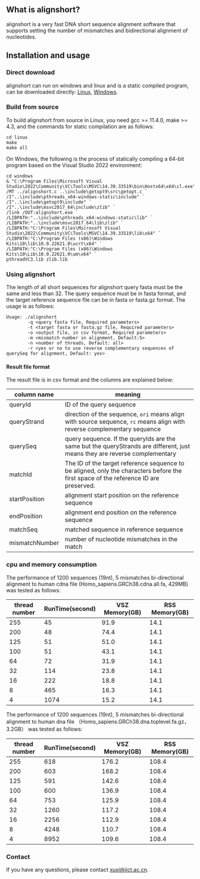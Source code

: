 ## What is alignshort?
alignshort is a very fast DNA short sequence alignment software that supports setting the number of mismatches and bidirectional alignment of nucleotides.

## Installation and usage
### Direct download
alignshort can run on windows and linux and is a static compiled program, can be downloaded directly: [Linux](https://raw.githubusercontent.com/gagayuan/alignshort/main/linux/alignshort), [Windows](https://raw.githubusercontent.com/gagayuan/alignshort/main/windows/alignshort.exe).
### Build from source
To build alignshort from source in Linux, you need gcc >= 11.4.0, make >= 4.3, and the commands for static compilation are as follows:
```
cd linux
make
make all
```
On Windows, the following is the process of statically compiling a 64-bit program based on the Visual Studio 2022 environment:
```
cd windows
& "C:\Program Files\Microsoft Visual Studio\2022\Community\VC\Tools\MSVC\14.39.33519\bin\Hostx64\x64\cl.exe" /MT ../alignshort.c ..\include\getopt9\src\getopt.c `
/I"..\include\pthreads_x64-windows-static\include" `
/I"..\include\getopt9\include" `
/I"..\include\msvc2017_64\include\zlib" `
/link /OUT:alignshort.exe `
/LIBPATH:"..\include\pthreads_x64-windows-static\lib" `
/LIBPATH:"..\include\msvc2017_64\lib\zlib" `
/LIBPATH:"C:\Program Files\Microsoft Visual Studio\2022\Community\VC\Tools\MSVC\14.39.33519\lib\x64" `
/LIBPATH:"C:\Program Files (x86)\Windows Kits\10\lib\10.0.22621.0\ucrt\x64" `
/LIBPATH:"C:\Program Files (x86)\Windows Kits\10\Lib\10.0.22621.0\um\x64" `
pthreadVC3.lib zlib.lib
```

### Using alignshort
The length of all short sequences for alignshort query fasta must be the same and less than 32. The query sequence must be in fasta format, and the target reference sequence file can be in fasta or fasta.gz format. The usage is as follows:
```
Usage: ./alignshort
        -q <query fasta file, Required parameters>
        -t <target fasta or fasta.gz file, Required parameters>
        -o <output file, in csv format, Required parameters>
        -m <mismatch number in alignment, Default:5>
        -n <number of threads, Default: all>
        -r <yes or no to use reverse complementary sequences of querySeq for alignment, Default: yes>

```

#### Result file format
The result file is in csv format and the columns are explained below:

| column name    | meaning |
|----------------|---------------------------------------|
| queryId        | ID of the query sequence |
| queryStrand    | direction of the sequence, `ori` means align with source sequence, `rc` means align with reverse complementary sequence |
| querySeq       | query sequence. If the queryIds are the same but the queryStrands are different, just means they are reverse complementary |
| matchId        | The ID of the target reference sequence to be aligned, only the characters before the first space of the reference ID are preserved.   |
| startPosition  | alignment start position on the reference sequence |
| endPosition    | alignment end position on the reference sequence |
| matchSeq       | matched sequence in reference sequence |
| mismatchNumber | number of nucleotide mismatches in the match |

### cpu and memory consumption

The performance of 1200 sequences (19nt), 5 mismatches bi-directional alignment to human cdna file (Homo_sapiens.GRCh38.cdna.all.fa, 429MB) was tested as follows:

| thread number | RunTime(second) | VSZ Memory(GB) | RSS Memory(GB) |
|---------------|-----------------|----------------|----------------|
| 255           | 45              | 91.9           | 14.1           |
| 200           | 48              | 74.4           | 14.1           |
| 125           | 51              | 51.0           | 14.1           |
| 100           | 51              | 43.1           | 14.1           |
| 64            | 72              | 31.9           | 14.1           |
| 32            | 114             | 23.8           | 14.1           |
| 16            | 222             | 18.8           | 14.1           |
| 8             | 465             | 16.3           | 14.1           |
| 4             | 1074            | 15.2           | 14.1           |

The performance of 1200 sequences (19nt), 5 mismatches bi-directional alignment to human dna file （Homo_sapiens.GRCh38.dna.toplevel.fa.gz，3.2GB） was tested as follows:

| thread number | RunTime(second) | VSZ Memory(GB) | RSS Memory(GB) |
|---------------|-----------------|----------------|----------------|
| 255           | 618             | 176.2          | 108.4          |
| 200           | 603             | 168.2          | 108.4          |
| 125           | 591             | 142.6          | 108.4          |
| 100           | 600             | 136.9          | 108.4          |
| 64            | 753             | 125.9          | 108.4          |
| 32            | 1260            | 117.2          | 108.4          |
| 16            | 2256            | 112.9          | 108.4          |
| 8             | 4248            | 110.7          | 108.4          |
| 4             | 8952            | 109.6          | 108.4          |


### Contact
If you have any questions, please contact <xuxi@iict.ac.cn>.